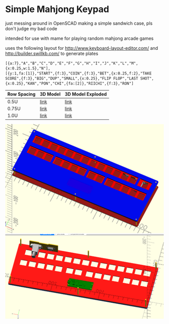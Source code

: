 # Simple Mahjong Keypad

just messing around in OpenSCAD making a simple sandwich case, pls don't judge my bad code

intended for use with mame for playing random mahjong arcade games

uses the following layout for http://www.keyboard-layout-editor.com/ and http://builder.swillkb.com/ to generate plates

```
[{a:7},"A","B","C","D","E","F","G","H","I","J","K","L","M",{x:0.25,w:1.5},"N"],
[{y:1,fa:[1]},"START",{f:3},"COIN",{f:3},"BET",{x:0.25,f:2},"TAKE SCORE",{f:3},"BIG","DUP","SMALL",{x:0.25},"FLIP FLOP","LAST SHOT",{x:0.25},"KAN","PON","CHI",{fa:[2]},"RIICHI",{f:3},"RON"]
```


| Row Spacing | 3D Model | 3D Model Exploded |
|-------------|----------|-------------------|
| 0.5U | [link](https://3dviewer.net/index.html#model=https://github.com/iamevn/jong-keyboard/blob/main/export/plates%20-%200.5%20row%20spacing.stl) | [link](https://3dviewer.net/index.html#model=https://github.com/iamevn/jong-keyboard/blob/main/export/plates%20-%200.5%20row%20spacing%20-%20exploded.stl) |
| 0.75U | [link](https://3dviewer.net/index.html#model=https://github.com/iamevn/jong-keyboard/blob/main/export/plates%20-%200.75%20row%20spacing.stl) | [link](https://3dviewer.net/index.html#model=https://github.com/iamevn/jong-keyboard/blob/main/export/plates%20-%200.75%20row%20spacing%20-%20exploded.stl) |
| 1.0U | [link](https://3dviewer.net/index.html#model=https://github.com/iamevn/jong-keyboard/blob/main/export/plates%20-%201.0%20row%20spacing.stl) | [link](https://3dviewer.net/index.html#model=https://github.com/iamevn/jong-keyboard/blob/main/export/plates%20-%201.0%20row%20spacing%20-%20exploded.stl) |

![top](export/scad_render_top.png)
![bottom](export/scad_render_bottom.png)

